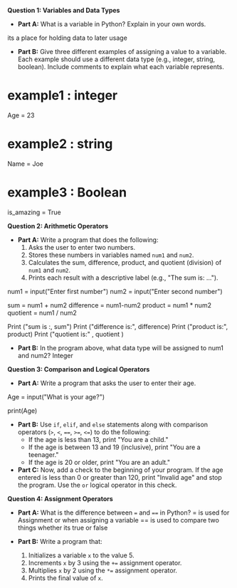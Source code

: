 **Question 1: Variables and Data Types**
*   **Part A:**  What is a variable in Python?  Explain in your own words.

its a place for holding data to later usage 

*   **Part B:**  Give three different examples of assigning a value to a variable.  Each example should use a different data type (e.g., integer, string, boolean).  Include comments to explain what each variable represents.

# example1 : integer
Age = 23
# example2  : string
Name = Joe
# example3  : Boolean
is_amazing = True

**Question 2: Arithmetic Operators**

*   **Part A:** Write a program that does the following:
    1.  Asks the user to enter two numbers.
    2.  Stores these numbers in variables named `num1` and `num2`.
    3.  Calculates the sum, difference, product, and quotient (division) of `num1` and `num2`.
    4.  Prints each result with a descriptive label (e.g., "The sum is: ...").

num1 = input("Enter first number")
num2 = input("Enter second number")

sum = num1 + num2
difference = num1-num2
product = num1 * num2
quotient = num1 / num2

Print ("sum is :, sum")
Print ("difference is:", difference)
Print ("product is:", product)
Print ("quotient is:" , quotient )


*   **Part B:** In the program above, what data type will be assigned to num1 and num2?
Integer

**Question 3: Comparison and Logical Operators**

*   **Part A:** Write a program that asks the user to enter their age.

Age = input("What is your age?")

print(Age)



*   **Part B:** Use `if`, `elif`, and `else` statements along with comparison operators (`>`, `<`, `==`, `>=`, `<=`) to do the following:
    *   If the age is less than 13, print "You are a child."
    *   If the age is between 13 and 19 (inclusive), print "You are a teenager."
    *   If the age is 20 or older, print "You are an adult."
*   **Part C:** Now, add a check to the beginning of your program. If the age entered is less than 0 or greater than 120, print "Invalid age" and stop the program.  Use the `or` logical operator in this check.

**Question 4: Assignment Operators**

*   **Part A:**  What is the difference between `=` and `==` in Python?
   = is used for Assignment or when assigning a variable 
   == is used to compare two things whether its true or false 

*   **Part B:**  Write a program that:
    1.  Initializes a variable `x` to the value 5.
    2.  Increments `x` by 3 using the `+=` assignment operator.
    3.  Multiplies `x` by 2 using the `*=` assignment operator.
    4.  Prints the final value of `x`.
